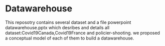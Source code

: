 # Datawarehouse
This reposotry contains several dataset and a file powerpoint datawarehouse.pptx which desribes and details all dataset:Covid19Canada,Covid19France and policier-shooting.
we proposed a conceptual model of each of them to build a datawarehouse.
